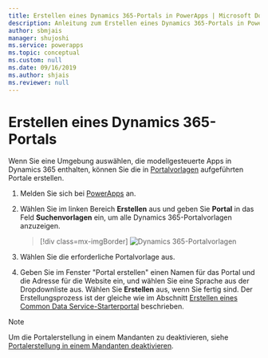 ```yaml
---
title: Erstellen eines Dynamics 365-Portals in PowerApps | Microsoft Docs
description: Anleitung zum Erstellen eines Dynamics 365-Portals in PowerApps.
author: sbmjais
manager: shujoshi
ms.service: powerapps
ms.topic: conceptual
ms.custom: null
ms.date: 09/16/2019
ms.author: shjais
ms.reviewer: null
---
```



# <a name="create-dynamics-365-portals"></a>Erstellen eines Dynamics 365-Portals

Wenn Sie eine Umgebung auswählen, die modellgesteuerte Apps in Dynamics 365 enthalten, können Sie die in [Portalvorlagen](portal-templates.md) aufgeführten Portale erstellen.

1.  Melden Sie sich bei [PowerApps](http://web.powerapps.com) an.

2.  Wählen Sie im linken Bereich **Erstellen** aus und geben Sie **Portal** in das Feld **Suchenvorlagen** ein, um alle Dynamics 365-Portalvorlagen anzuzeigen.

    > [!div class=mx-imgBorder]
    > ![Dynamics 365-Portalvorlagen](media/dynamics-portals.png "Dynamics 365-Portalvorlagen")  

3.  Wählen Sie die erforderliche Portalvorlage aus.

4.  Geben Sie im Fenster "Portal erstellen" einen Namen für das Portal und die Adresse für die Website ein, und wählen Sie eine Sprache aus der Dropdownliste aus. Wählen Sie **Erstellen** aus, wenn Sie fertig sind. Der Erstellungsprozess ist der gleiche wie im Abschnitt [Erstellen eines Common Data Service-Starterportal](create-portal.md) beschrieben.

> [!NOTE]
> Um die Portalerstellung in einem Mandanten zu deaktivieren, siehe [Portalerstellung in einem Mandanten deaktivieren](create-portal.md#disable-portal-creation-in-a-tenant).

